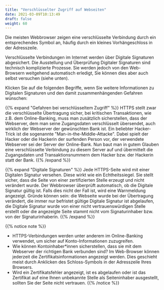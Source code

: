 ```yaml
---
title: "Verschlüsselter Zugriff auf Webseiten"
date: 2021-03-09T10:13:49
draft: false
weight: 60
---
```

Die meisten Webbrowser zeigen eine verschlüsselte Verbindung durch ein entsprechendes Symbol an, häufig durch ein kleines Vorhängeschloss in der Adresszeile.

Verschlüsselte Verbindungen im Internet werden über Digitale Signaturen abgesichert. Die Ausstellung und Überprüfung Digitaler Signaturen sind technisch komplizierte Prozesse. Sie werden jedoch von den Web-Browsern weitgehend automatisch erledigt, Sie können dies aber auch selbst versuchen (siehe unten).

Klicken Sie auf die folgenden Begriffe, wenn Sie weitere Informationen zu Digitalen Signaturen und den damit zusammenhängenden Gefahren wünschen:

{{% expand "Gefahren bei verschlüsseltem Zugriff" %}}
HTTPS stellt zwar die verschlüsselte Übertragung sicher, bei kritischen Transaktionen, wie z.B. dem Online-Banking, muss man zusätzlich sicherstellen, dass der Webserver, dem man seine Zugangsdaten verschlüsselt übersendet, auch wirklich der Webserver der gewünschten Bank ist. Ein beliebter Hacker-Trick ist  die sogenannte "Man-in-the-Middle-Attacke". Dabei spielt der Hacker oder die Hackerin der surfenden Person vor, der verwendete Webserver sei der Server der Online-Bank. Nun baut man in gutem Glauben eine verschlüsselte Verbindung zu diesem Server auf und übermittelt die Zugangsdaten und Transaktionsnummern dem Hacker bzw. der Hackerin statt der Bank.
{{% /expand %}}

{{% expand "Digitale Signaturen" %}}
Jede HTTPS-Seite wird mit einer Digitalen Signatur versehen. Diese wirkt wie ein Echtheitssiegel. Sie stellt sicher, dass die Seite von einer zertifizierten Stelle erzeugt und nicht verändert wurde. Der Webbrowser überprüft automatisch, ob die Digitale Signatur gültig ist. Falls dies nicht der Fall ist, wird eine Warnmeldung angezeigt. Gründe können sein: die Webseite wurde bei der Übertragung verändert, die immer nur befristet gültige Digitale Signatur ist abgelaufen,  die Digitale Signatur wurde von einer nicht vertrauenswürdigen Stelle erstellt oder die angezeigte Seite stammt nicht vom Signaturinhaber bzw. von der Signaturinhaberin.
{{% /expand %}}

{{% notice note %}}

- HTTPS-Verbindungen werden unter anderem im Online-Banking verwendet, um sicher auf Konto-Informationen zuzugreifen.
- Wie können Kontoinhaber*innen sicherstellen, dass sie mit dem Webserver der richtigen Bank verbunden sind? Im Web-Browser können jederzeit die Zertifikatsinformationen angezeigt werden. Dies geschieht meist durch Anklicken des Schloss-Symbols in der Adresszeile Ihres Browsers.
- Wird ein Zertifikatsfehler angezeigt, ist es abgelaufen oder ist das Zertifikat auf eine Ihnen unbekannte Stelle als Seiteninhaber ausgestellt, sollten Sie der Seite nicht vertrauen.
  {{% /notice %}}